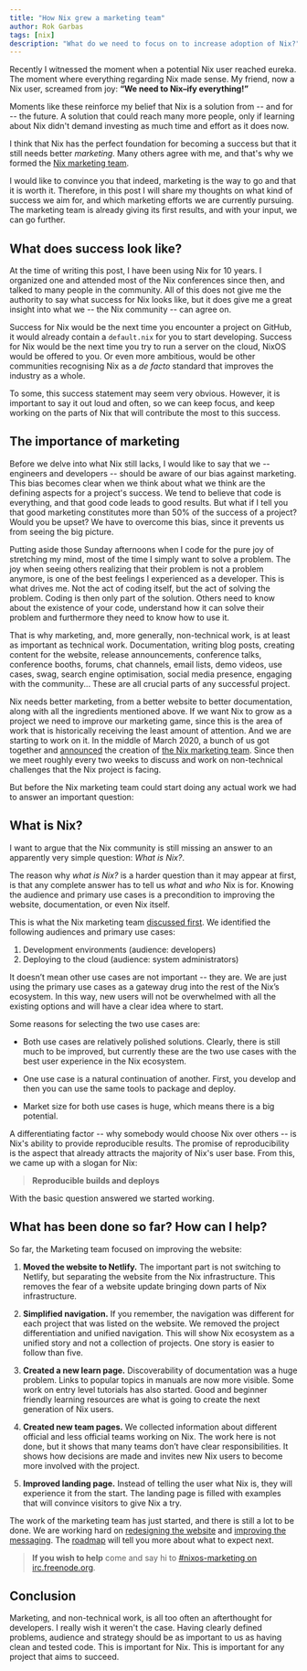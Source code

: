 ```yaml
---
title: "How Nix grew a marketing team"
author: Rok Garbas
tags: [nix]
description: "What do we need to focus on to increase adoption of Nix?"
---
```


Recently I witnessed the moment when a potential Nix user reached eureka.
The moment where everything regarding Nix made sense.
My friend, now a Nix user, screamed from joy: **“We need to Nix–ify everything!”**

Moments like these reinforce my belief that Nix is a solution from -- and for -- the future.
A solution that could reach many more people, only if learning about Nix didn't demand investing as much time and effort as it does now.

I think that Nix has the perfect foundation for becoming a success but that it still needs better _marketing_.
Many others agree with me, and that's why we formed the [Nix marketing team][marketing-team].

I would like to convince you that indeed, marketing is the way to go and that it is worth it.
Therefore, in this post I will share my thoughts on what kind of success we aim for, and which marketing efforts we are currently pursuing.
The marketing team is already giving its first results, and with your input, we can go further.

## What does success look like?

At the time of writing this post, I have been using Nix for 10 years.
I organized one and attended most of the Nix conferences since then, and talked to many people in the community.
All of this does not give me the authority to say what success for Nix looks like, but it does give me a great insight into what we -- the Nix community -- can agree on.

Success for Nix would be the next time you encounter a project on GitHub, it would already contain a `default.nix` for you to start developing.
Success for Nix would be the next time you try to run a server on the cloud, NixOS would be offered to you.
Or even more ambitious, would be other communities recognising Nix as a _de facto_ standard that improves the industry as a whole.

To some, this success statement may seem very obvious.
However, it is important to say it out loud and often, so we can keep focus, and keep working on the parts of Nix that will contribute the most to this success.

## The importance of marketing

Before we delve into what Nix still lacks, I would like to say that we -- engineers and developers -- should be aware of our bias against marketing.
This bias becomes clear when we think about what we think are the defining aspects for a project's success.
We tend to believe that code is everything, and that good code leads to good results.
But what if I tell you that good marketing constitutes more than 50% of the success of a project?
Would you be upset?
We have to overcome this bias, since it prevents us from seeing the big picture.

Putting aside those Sunday afternoons when I code for the pure joy of stretching my mind, most of the time I simply want to solve a problem.
The joy when seeing others realizing that their problem is not a problem anymore, is one of the best feelings I experienced as a developer.
This is what drives me.
Not the act of coding itself, but the act of solving the problem.
Coding is then only part of the solution.
Others need to know about the existence of your code, understand how it can solve their problem and furthermore they need to know how to use it.

That is why marketing, and, more generally, non-technical work, is at least as important as technical work.
Documentation, writing blog posts, creating content for the website, release announcements, conference talks, conference booths, forums, chat channels, email lists, demo videos, use cases, swag, search engine optimisation, social media presence, engaging with the community...
These are all crucial parts of any successful project.

Nix needs better marketing, from a better website to better documentation, along with all the ingredients mentioned above.
If we want Nix to grow as a project we need to improve our marketing game, since this is the area of work that is historically receiving the least amount of attention.
And we are starting to work on it.
In the middle of March 2020, a bunch of us got together and [announced][marketing-team-announced] the creation of [the Nix marketing team][marketing-team].
Since then we meet roughly every two weeks to discuss and work on non-technical challenges that the Nix project is facing.

But before the Nix marketing team could start doing any actual work we had to answer an important question:

## What is Nix?

I want to argue that the Nix community is still missing an answer to an apparently very simple question: _What is Nix?_.

The reason why _what is Nix?_ is a harder question than it may appear at first, is that any complete answer has to tell us _what_ and _who_ Nix is for.
Knowing the audience and primary use cases is a precondition to improving the website, documentation, or even Nix itself.

This is what the Nix marketing team [discussed first][marketing-meetings]. We identified the following audiences and primary use cases:

1. Development environments (audience: developers)
2. Deploying to the cloud (audience: system administrators)

It doesn’t mean other use cases are not important -- they are.
We are just using the primary use cases as a gateway drug into the rest of the Nix’s ecosystem.
In this way, new users will not be overwhelmed with all the existing options and will have a clear idea where to start.

Some reasons for selecting the two use cases are:

- Both use cases are relatively polished solutions.
  Clearly, there is still much to be improved, but currently these are the two use cases with the best user experience in the Nix ecosystem.

- One use case is a natural continuation of another.
  First, you develop and then you can use the same tools to package and deploy.

- Market size for both use cases is huge, which means there is a big potential.

A differentiating factor -- why somebody would choose Nix over others -- is Nix's ability to provide reproducible results.
The promise of reproducibility is the aspect that already attracts the majority of Nix's user base.
From this, we came up with a slogan for Nix:

> **Reproducible builds and deploys**

With the basic question answered we started working.

## What has been done so far? How can I help?

So far, the Marketing team focused on improving the website:

1. **Moved the website to Netlify.**
   The important part is not switching to Netlify, but separating the website from the Nix infrastructure.
   This removes the fear of a website update bringing down parts of Nix infrastructure.

2. **Simplified navigation.**
   If you remember, the navigation was different for each project that was listed on the website.
   We removed the project differentiation and unified navigation.
   This will show Nix ecosystem as a unified story and not a collection of projects.
   One story is easier to follow than five.

3. **Created a new learn page.**
   Discoverability of documentation was a huge problem.
   Links to popular topics in manuals are now more visible.
   Some work on entry level tutorials has also started.
   Good and beginner friendly learning resources are what is going to create the next generation of Nix users.

4. **Created new team pages.**
   We collected information about different official and less official teams working on Nix.
   The work here is not done, but it shows that many teams don’t have clear responsibilities.
   It shows how decisions are made and invites new Nix users to become more involved with the project.

5. **Improved landing page.**
   Instead of telling the user what Nix is, they will experience it from the start.
   The landing page is filled with examples that will convince visitors to give Nix a try.

The work of the marketing team has just started, and there is still a lot to be done.
We are working hard on [redesigning the website][redesign] and [improving the messaging][message].
The [roadmap][roadmap] will tell you more about what to expect next.

> **If you wish to help** come and say hi to [#nixos-marketing on irc.freenode.org][irc].

## Conclusion

Marketing, and non-technical work, is all too often an afterthought for developers. I really wish it weren't the case.
Having clearly defined problems, audience and strategy should be as important to us as having clean and tested code.
This is important for Nix. This is important for any project that aims to succeed.

[marketing-team-announced]: https://discourse.nixos.org/t/marketing-team-can-we-present-nix-nixos-better/6249
[marketing-team]: https://nixos.org/teams/marketing.html
[redesign]: https://github.com/NixOS/nixos-homepage/issues/449
[message]: https://github.com/NixOS/nixos-homepage/issues/444
[ux-talk]: https://www.youtube.com/watch?v=PjAmr22FZts
[roadmap]: https://github.com/NixOS/nixos-homepage/milestone/1
[irc]: irc://irc.freenode.net/#nixos-marketing
[marketing-meetings]: https://www.youtube.com/watch?list=PLt4-_lkyRrOOO8CYo5XPx6UI05q8kwhj0
